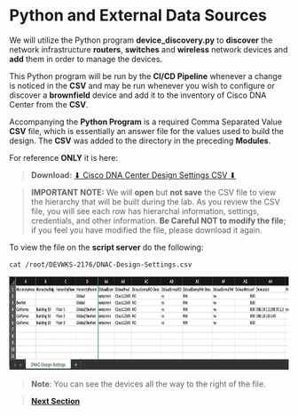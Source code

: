 # Python and External Data Sources

We will utilize the Python program **device_discovery.py** to **discover** the network infrastructure **routers**, **switches** and **wireless** network devices and **add** them in order to manage the devices. 

This Python program will be run by the **CI/CD Pipeline** whenever a change is noticed in the **CSV** and may be run whenever you wish to configure or discover a **brownfield** device and add it to the inventory of Cisco DNA Center from the **CSV**. 

Accompanying the **Python Program** is a required Comma Separated Value **CSV** file, which is essentially an answer file for the values used to build the design. The **CSV** was added to the directory in the preceding **Modules**. 

For reference **ONLY** it is here:

> **Download:** <a href="https://minhaskamal.github.io/DownGit/#/home?url=https://github.com/kebaldwi/DNAC-TEMPLATES/tree/master/LABS/LAB-L-CICD-Orchestration/assets/csv/DNAC-Design-Settings.csv" target="_blank">⬇︎ Cisco DNA Center Design Settings CSV ⬇︎</a>

> **IMPORTANT NOTE:** We will **open** but **not save** the CSV file to view the hierarchy that will be built during the lab. 
  As you review the CSV file, you will see each row has hierarchal information, settings, credentials, and other information. **Be Careful NOT to modify the file**; if you feel you have modified the file, please download it again.

To view the file on the **script server** do the following:

```SHELL
cat /root/DEVWKS-2176/DNAC-Design-Settings.csv
```

<p align="center"><img src="./images/csv3.png" width="800" height="168.11"></p>

> **Note**: You can see the devices all the way to the right of the file.

> [**Next Section**](./03-pipeline.md)

